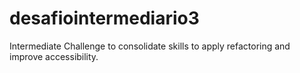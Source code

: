 # desafiointermediario3
Intermediate Challenge to consolidate skills to apply refactoring and improve accessibility.
